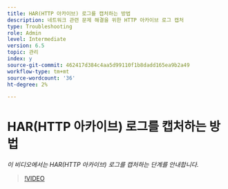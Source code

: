 ```yaml
---
title: HAR(HTTP 아카이브) 로그를 캡처하는 방법
description: 네트워크 관련 문제 해결을 위한 HTTP 아카이브 로그 캡처
type: Troubleshooting
role: Admin
level: Intermediate
version: 6.5
topic: 관리
index: y
source-git-commit: 462417d384c4aa5d99110f1b8dadd165ea9b2a49
workflow-type: tm+mt
source-wordcount: '36'
ht-degree: 2%

---
```



# HAR(HTTP 아카이브) 로그를 캡처하는 방법

*이 비디오에서는 HAR(HTTP 아카이브) 로그를 캡처하는 단계를 안내합니다.*

>[!VIDEO](https://video.tv.adobe.com/v/335488?quality=9&learn=on)
